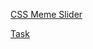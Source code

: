 [CSS Meme Slider](https://uliyakomarova.github.io/cssMemeSlider/cssMemeSlider/)

[Task](https://github.com/rolling-scopes-school/tasks/tree/master/tasks/css-meme-slider)
